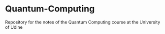 # Quantum-Computing
Repository for the notes of the Quantum Computing course at the University of Udine
